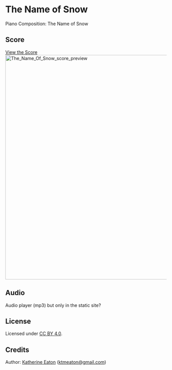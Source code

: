 # The Name of Snow
Piano Composition: The Name of Snow

## Score
[View the Score](https://github.com/ktmeaton/the-name-of-snow/blob/master/pdf/The_Name_of_Snow.pdf)
<img src="https://github.com/ktmeaton/the-name-of-snow/blob/master/images/The_Name_Of_Snow.pdfThe_Name_Of_Snow_score_preview.jpg" alt="The_Name_Of_Snow_score_preview" width="700px"/>

## Audio
Audio player (mp3) but only in the static site?

## License
Licensed under [CC BY 4.0](https://github.com/ktmeaton/the-name-of-snow/blob/master/LICENSE.md).

## Credits
Author: [Katherine Eaton](https://github.com/ktmeaton) (ktmeaton@gmail.com)  
